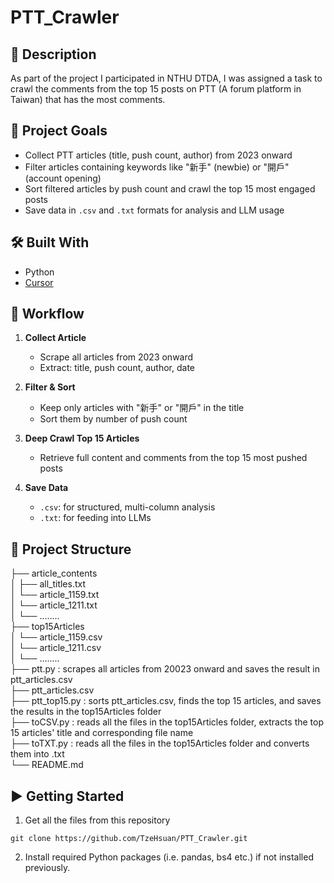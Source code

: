 # PTT_Crawler

## 📌 Description

As part of the project I participated in NTHU DTDA, I was assigned a task to crawl the comments from the top 15 posts on PTT (A forum platform in Taiwan) that has the most comments.

## 🎯 Project Goals
- Collect PTT articles (title, push count, author) from 2023 onward
- Filter articles containing keywords like "新手" (newbie) or "開戶" (account opening)
- Sort filtered articles by push count and crawl the top 15 most engaged posts
- Save data in `.csv` and `.txt` formats for analysis and LLM usage

## 🛠️ Built With
- Python
- [Cursor](https://www.cursor.com/en)

## 🧭 Workflow

1. **Collect Article**
    - Scrape all articles from 2023 onward
    - Extract: title, push count, author, date

2. **Filter & Sort**
    - Keep only articles with "新手" or "開戶" in the title
    - Sort them by number of push count

3. **Deep Crawl Top 15 Articles**
    - Retrieve full content and comments from the top 15 most pushed posts

4. **Save Data**
    - `.csv`: for structured, multi-column analysis
    - `.txt`: for feeding into LLMs

## 📂 Project Structure
├── article_contents<br>
│   ├── all_titles.txt<br>
│   └── article_1159.txt<br>
│   └── article_1211.txt<br>
│   └── ........<br>
├── top15Articles<br>
│   └── article_1159.csv<br>
│   └── article_1211.csv<br>
│   └── ........<br>
├── ptt.py : scrapes all articles from 20023 onward and saves the result in ptt_articles.csv<br>
├── ptt_articles.csv<br>
├── ptt_top15.py : sorts ptt_articles.csv, finds the top 15 articles, and saves the results in the top15Articles folder <br>
├── toCSV.py : reads all the files in the top15Articles folder, extracts the top 15 articles' title and corresponding file name <br>
├── toTXT.py : reads all the files in the top15Articles folder and converts them into .txt <br>
└── README.md

## ▶️ Getting Started
1. Get all the files from this repository
```
git clone https://github.com/TzeHsuan/PTT_Crawler.git
```
2. Install required Python packages (i.e. pandas, bs4 etc.) if not installed previously.


